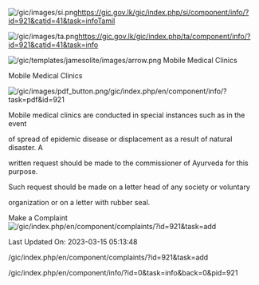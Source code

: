 <!-- Source: https://gic.gov.lk/gic/index.php/en/component/info/?id=921&catid=41&task=info -->

![/gic/images/si.png](/gic/images/si.png)https://gic.gov.lk/gic/index.php/si/component/info/?id=921&catid=41&task=infoTamil

![/gic/images/ta.png](/gic/images/ta.png)https://gic.gov.lk/gic/index.php/ta/component/info/?id=921&catid=41&task=info

![/gic/templates/jamesolite/images/arrow.png](/gic/templates/jamesolite/images/arrow.png) Mobile Medical Clinics

Mobile Medical Clinics

![/gic/images/pdf_button.png](/gic/images/pdf_button.png)/gic/index.php/en/component/info/?task=pdf&id=921

Mobile medical clinics are conducted in special instances such as in the event

of spread of epidemic disease or displacement as a result of natural disaster. A

written request should be made to the commissioner of Ayurveda for this purpose.

Such request should be made on a letter head of any society or voluntary

organization or on a letter with rubber seal.

Make a Complaint ![/gic/index.php/en/component/complaints/?id=921&task=add](/gic/index.php/en/component/complaints/?id=921&task=add)

Last Updated On: 2023-03-15 05:13:48

/gic/index.php/en/component/complaints/?id=921&task=add

/gic/index.php/en/component/info/?id=0&task=info&back=0&pid=921